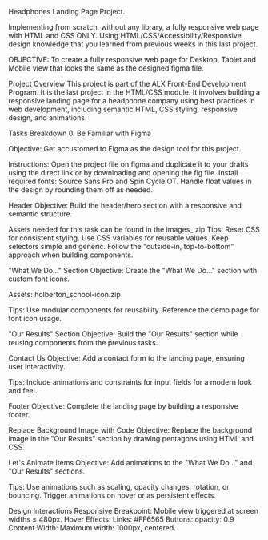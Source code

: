 Headphones Landing Page Project.

Implementing from scratch, without any library, a fully responsive web page with HTML and CSS ONLY. Using HTML/CSS/Accessibility/Responsive design knowledge that you learned from previous weeks in this last project.

OBJECTIVE: To create a fully responsive web page for Desktop, Tablet and Mobile view that looks the same as the designed figma file.

Project Overview This project is part of the ALX Front-End Development Program. It is the last project in the HTML/CSS module. It involves building a responsive landing page for a headphone company using best practices in web development, including semantic HTML, CSS styling, responsive design, and animations.

Tasks Breakdown 0. Be Familiar with Figma

Objective: Get accustomed to Figma as the design tool for this project.

Instructions: Open the project file on figma and duplicate it to your drafts using the direct link or by downloading and opening the fig file. Install required fonts: Source Sans Pro and Spin Cycle OT. Handle float values in the design by rounding them off as needed.

Header
Objective: Build the header/hero section with a responsive and semantic structure.

Assets needed for this task can be found in the images_.zip Tips: Reset CSS for consistent styling. Use CSS variables for reusable values. Keep selectors simple and generic. Follow the "outside-in, top-to-bottom" approach when building components.

"What We Do..." Section
Objective: Create the "What We Do..." section with custom font icons.

Assets: holberton_school-icon.zip

Tips: Use modular components for reusability. Reference the demo page for font icon usage.

"Our Results" Section
Objective: Build the "Our Results" section while reusing components from the previous tasks.

Contact Us
Objective: Add a contact form to the landing page, ensuring user interactivity.

Tips: Include animations and constraints for input fields for a modern look and feel.

Footer
Objective: Complete the landing page by building a responsive footer.

Replace Background Image with Code
Objective: Replace the background image in the "Our Results" section by drawing pentagons using HTML and CSS.

Let's Animate Items
Objective: Add animations to the "What We Do..." and "Our Results" sections.

Tips: Use animations such as scaling, opacity changes, rotation, or bouncing. Trigger animations on hover or as persistent effects.

Design Interactions Responsive Breakpoint: Mobile view triggered at screen widths ≤ 480px. Hover Effects: Links: #FF6565 Buttons: opacity: 0.9 Content Width: Maximum width: 1000px, centered.